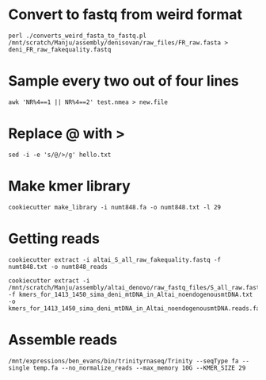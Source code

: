 # Convert to fastq from weird format
```
perl ./converts_weird_fasta_to_fastq.pl /mnt/scratch/Manju/assembly/denisovan/raw_files/FR_raw.fasta > deni_FR_raw_fakequality.fastq
```
# Sample every two out of four lines
```
awk 'NR%4==1 || NR%4==2' test.nmea > new.file
```
# Replace @ with >

```
sed -i -e 's/@/>/g' hello.txt
```

# Make kmer library

```
cookiecutter make_library -i numt848.fa -o numt848.txt -l 29
```

# Getting reads

```
cookiecutter extract -i altai_S_all_raw_fakequality.fastq -f numt848.txt -o numt848_reads 
```

```
cookiecutter extract -i /mnt/scratch/Manju/assembly/altai_denovo/raw_fastq_files/S_all_raw.fasta -f kmers_for_1413_1450_sima_deni_mtDNA_in_Altai_noendogenousmtDNA.txt -o kmers_for_1413_1450_sima_deni_mtDNA_in_Altai_noendogenousmtDNA.reads.fa
```

# Assemble reads

```
/mnt/expressions/ben_evans/bin/trinityrnaseq/Trinity --seqType fa --single temp.fa --no_normalize_reads --max_memory 10G --KMER_SIZE 29
```
